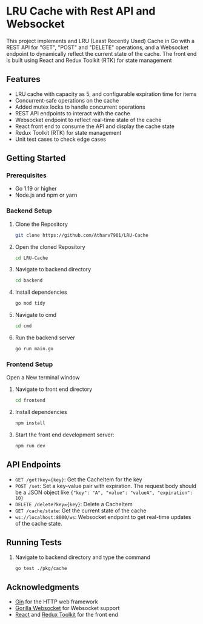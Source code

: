 # LRU Cache with Rest API and Websocket
This project implements and LRU (Least Recently Used) Cache in Go with a REST API for "GET", "POST" and "DELETE" operations, and a Websocket endpoint to dynamically reflect the current state of the cache.
The front end is built using React and Redux Toolkit (RTK) for state management

## Features
- LRU cache with capacity as 5, and configurable expiration time for items
- Concurrent-safe operations on the cache
- Added mutex locks to handle concurrent operations
- REST API endpoints to interact with the cache
- Websocket endpoint to reflect real-time state of the cache
- React front end to consume the API and display the cache state
- Redux Toolkit (RTK) for state management
- Unit test cases to check edge cases

## Getting Started
### Prerequisites
- Go 1.19 or higher
- Node.js and npm or yarn

### Backend Setup
1. Clone the Repository
    ```sh
    git clone https://github.com/Atharv7901/LRU-Cache
2. Open the cloned Repository
    ```sh
    cd LRU-Cache
3. Navigate to backend directory
    ```sh
    cd backend
4. Install dependencies
    ```sh
    go mod tidy
5. Navigate to cmd
    ```sh
    cd cmd
6. Run the backend server
    ```sh
    go run main.go
### Frontend Setup
Open a New terminal window
1. Navigate to front end directory
    ```sh
    cd frontend
2. Install dependencies
    ```sh
    npm install
3. Start the front end development server:
    ```sh
    npm run dev
## API Endpoints
- `GET /get?key={key}`: Get the CacheItem for the key
- `POST /set`: Set a key-value pair with expiration. The request body should be a JSON object like 
`{"key": "A", "value": "valueA", "expiration": 10}`
- `DELETE /delete?key={key}`: Delete a CacheItem
- `GET /cache/state`: Get the current state of the cache
- `ws://localhost:8000/ws`: Websocket endpoint to get real-time updates of the cache state.

## Running Tests
1. Navigate to backend directory and type the command
    ```sh
    go test ./pkg/cache
## Acknowledgments
- [Gin](https://github.com/gin-gonic/gin) for the HTTP web framework
- [Gorilla Websocket](https://github.com/gorilla/websocket) for Websocket support
- [React](https://reactjs.org) and [Redux Toolkit](https://redux-toolkit.js.org) for the front end
